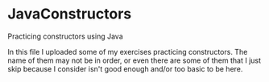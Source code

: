 # JavaConstructors
Practicing constructors using Java

In this file I uploaded some of my exercises practicing constructors. 
The name of them may not be in order, or even there are some of them that I just skip because 
I consider isn't good enough and/or too basic to be here.
